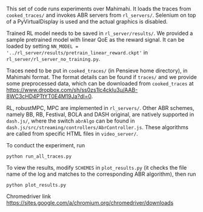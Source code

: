 This set of code runs experiments over Mahimahi. It loads the traces from `cooked_traces/` and invokes ABR servers from `rl_servers/`. Selenium on top of a PyVirtualDisplay is used and the actual graphics is disabled.

Trained RL model needs to be saved in `rl_server/results/`. We provided a sample pretrained model with linear QoE as the reward signal. It can be loaded by setting `NN_MODEL = '../rl_server/results/pretrain_linear_reward.ckpt'` in `rl_server/rl_server_no_training.py`.

Traces need to be put in `cooked_traces/` (in Pensieve home directory), in Mahimahi format. The format details can be found if `traces/` and we provide some preprocessed data, which can be downloaded from `cooked_traces` at https://www.dropbox.com/sh/ss0zs1lc4cklu3u/AAB-8WC3cHD4PTtYT0E4M19Ja?dl=0. 

RL, robustMPC, MPC are implemented in `rl_servers/`. Other ABR schemes, namely BB, RB, Festival, BOLA and DASH original, are natively supported in `dash.js/`, where the switch `abrAlgo` can be found in `dash.js/src/streaming/controllers/AbrController.js`. These algorithms are called from specific HTML files in `video_server/`.

To conduct the experiment, run
```
python run_all_traces.py
```

To view the results, modify `SCHEMES` in `plot_results.py` (it checks the file name of the log and matches to the corresponding ABR algorithm), then run 
```
python plot_results.py
```

Chromedriver link
https://sites.google.com/a/chromium.org/chromedriver/downloads